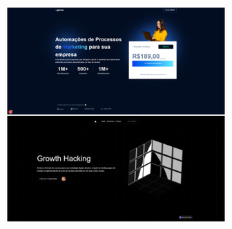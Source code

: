 ![site01](https://github.com/Darlley/frontend-sites/blob/main/assets/site02.png?raw=true)
![site02](https://github.com/Darlley/frontend-sites/blob/main/assets/site01.png?raw=true)
